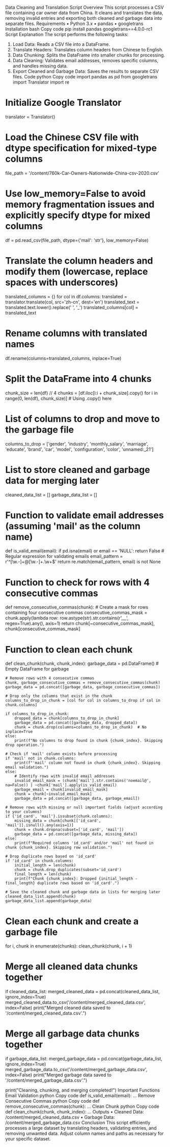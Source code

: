 Data Cleaning and Translation Script
Overview
This script processes a CSV file containing car owner data from China. It cleans and translates the data, removing invalid entries and exporting both cleaned and garbage data into separate files.
Requirements
• Python 3.x
• pandas
• googletrans
Installation
bash
Copy code
pip install pandas googletrans==4.0.0-rc1
Script Explanation
The script performs the following tasks:
1. Load Data: Reads a CSV file into a DataFrame.
2. Translate Headers: Translates column headers from Chinese to English.
3. Data Chunking: Splits the DataFrame into smaller chunks for processing.
4. Data Cleaning: Validates email addresses, removes specific columns, and handles missing data.
5. Export Cleaned and Garbage Data: Saves the results to separate CSV files.
Code
python
Copy code
import pandas as pd
from googletrans import Translator
import re

# Initialize Google Translator
translator = Translator()

# Load the Chinese CSV file with dtype specification for mixed-type columns
file_path = '/content/760k-Car-Owners-Nationwide-China-csv-2020.csv'

# Use low_memory=False to avoid memory fragmentation issues and explicitly specify dtype for mixed columns
df = pd.read_csv(file_path, dtype={'mail': 'str'}, low_memory=False)

# Translate the column headers and modify them (lowercase, replace spaces with underscores)
translated_columns = {}
for col in df.columns:
    translated = translator.translate(col, src='zh-cn', dest='en')
    translated_text = translated.text.lower().replace(' ', '_')
    translated_columns[col] = translated_text

# Rename columns with translated names
df.rename(columns=translated_columns, inplace=True)

# Split the DataFrame into 4 chunks
chunk_size = len(df) // 4
chunks = [df.iloc[i:i + chunk_size].copy() for i in range(0, len(df), chunk_size)]  # Using .copy() here

# List of columns to drop and move to the garbage file
columns_to_drop = ['gender', 'industry', 'monthly_salary', 'marriage', 'educate', 'brand', 'car', 'model', 'configuration', 'color', 'unnamed:_21']

# List to store cleaned and garbage data for merging later
cleaned_data_list = []
garbage_data_list = []

# Function to validate email addresses (assuming 'mail' as the column name)
def is_valid_email(email):
    if pd.isna(email) or email == 'NULL':
        return False
    # Regular expression for validating emails
    email_pattern = r'^[\w\.-]+@[\w\.-]+\.\w+$'
    return re.match(email_pattern, email) is not None

# Function to check for rows with 4 consecutive commas
def remove_consecutive_commas(chunk):
    # Create a mask for rows containing four consecutive commas
    consecutive_commas_mask = chunk.apply(lambda row: row.astype(str).str.contains(r',,,,', regex=True).any(), axis=1)
    return chunk[~consecutive_commas_mask], chunk[consecutive_commas_mask]

# Function to clean each chunk
def clean_chunk(chunk, chunk_index):
    garbage_data = pd.DataFrame()  # Empty DataFrame for garbage

    # Remove rows with 4 consecutive commas
    chunk, garbage_consecutive_commas = remove_consecutive_commas(chunk)
    garbage_data = pd.concat([garbage_data, garbage_consecutive_commas])

    # Drop only the columns that exist in the chunk
    columns_to_drop_in_chunk = [col for col in columns_to_drop if col in chunk.columns]

    if columns_to_drop_in_chunk:
        dropped_data = chunk[columns_to_drop_in_chunk]
        garbage_data = pd.concat([garbage_data, dropped_data])
        chunk = chunk.drop(columns=columns_to_drop_in_chunk)  # No inplace=True
    else:
        print(f"No columns to drop found in chunk {chunk_index}. Skipping drop operation.")

    # Check if 'mail' column exists before processing
    if 'mail' not in chunk.columns:
        print(f"'mail' column not found in chunk {chunk_index}. Skipping email validation.")
    else:
        # Identify rows with invalid email addresses
        invalid_email_mask = (chunk['mail'].str.contains('noemail@', na=False)) | ~chunk['mail'].apply(is_valid_email)
        garbage_email = chunk[invalid_email_mask]
        chunk = chunk[~invalid_email_mask]
        garbage_data = pd.concat([garbage_data, garbage_email])

    # Remove rows with missing or null important fields (adjust according to your columns)
    if {'id_card', 'mail'}.issubset(chunk.columns):
        missing_data = chunk[chunk[['id_card', 'mail']].isnull().any(axis=1)]
        chunk = chunk.dropna(subset=['id_card', 'mail'])
        garbage_data = pd.concat([garbage_data, missing_data])
    else:
        print(f"Required columns 'id_card' and/or 'mail' not found in chunk {chunk_index}. Skipping row validation.")

    # Drop duplicate rows based on 'id_card'
    if 'id_card' in chunk.columns:
        initial_length = len(chunk)
        chunk = chunk.drop_duplicates(subset='id_card')
        final_length = len(chunk)
        print(f"Chunk {chunk_index}: Dropped {initial_length - final_length} duplicate rows based on 'id_card'.")

    # Save the cleaned chunk and garbage data in lists for merging later
    cleaned_data_list.append(chunk)
    garbage_data_list.append(garbage_data)

# Clean each chunk and create a garbage file
for i, chunk in enumerate(chunks):
    clean_chunk(chunk, i + 1)

# Merge all cleaned data chunks together
if cleaned_data_list:
    merged_cleaned_data = pd.concat(cleaned_data_list, ignore_index=True)
    merged_cleaned_data.to_csv('/content/merged_cleaned_data.csv', index=False)
    print("Merged cleaned data saved to '/content/merged_cleaned_data.csv'.")

# Merge all garbage data chunks together
if garbage_data_list:
    merged_garbage_data = pd.concat(garbage_data_list, ignore_index=True)
    merged_garbage_data.to_csv('/content/merged_garbage_data.csv', index=False)
    print("Merged garbage data saved to '/content/merged_garbage_data.csv'.")

print("Cleaning, chunking, and merging completed!")
Important Functions
Email Validation
python
Copy code
def is_valid_email(email):
    ...
Remove Consecutive Commas
python
Copy code
def remove_consecutive_commas(chunk):
    ...
Clean Chunk
python
Copy code
def clean_chunk(chunk, chunk_index):
    ...
Outputs
• Cleaned Data: /content/merged_cleaned_data.csv
• Garbage Data: /content/merged_garbage_data.csv
Conclusion
This script efficiently processes a large dataset by translating headers, validating entries, and removing unwanted data. Adjust column names and paths as necessary for your specific dataset.

